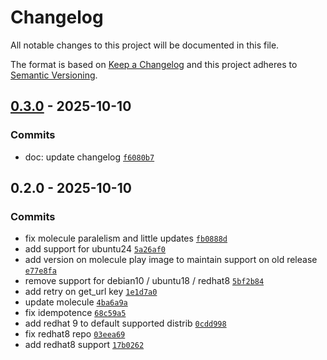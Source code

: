 # Changelog

All notable changes to this project will be documented in this file.

The format is based on [Keep a Changelog](https://keepachangelog.com/en/1.0.0/)
and this project adheres to [Semantic Versioning](https://semver.org/spec/v2.0.0.html).

## [0.3.0](https://gitlab.pleal.ovh/ansible-roles_base/ansible-apps_fluentbit/compare/0.2.0...0.3.0) - 2025-10-10

### Commits

- doc: update changelog [`f6080b7`](https://gitlab.pleal.ovh/ansible-roles_base/ansible-apps_fluentbit/commit/f6080b7362f30f7ba827b2ae537c26bf56f36b89)

## 0.2.0 - 2025-10-10

### Commits

- fix molecule paralelism and little updates [`fb0888d`](https://gitlab.pleal.ovh/ansible-roles_base/ansible-apps_fluentbit/commit/fb0888d2e8495973a24c23ed6fa59c3e4219367b)
- add support for ubuntu24 [`5a26af0`](https://gitlab.pleal.ovh/ansible-roles_base/ansible-apps_fluentbit/commit/5a26af0b429c709ab4c563be5bac34be94feab54)
- add version on molecule play image to maintain support on old release [`e77e8fa`](https://gitlab.pleal.ovh/ansible-roles_base/ansible-apps_fluentbit/commit/e77e8fa29425e594f97af542049c2f5471b85a01)
- remove support for debian10 / ubuntu18 / redhat8 [`5bf2b84`](https://gitlab.pleal.ovh/ansible-roles_base/ansible-apps_fluentbit/commit/5bf2b84ac1d48e1148a9360098f1b00f7fe94a8b)
- add retry on get_url key [`1e1d7a0`](https://gitlab.pleal.ovh/ansible-roles_base/ansible-apps_fluentbit/commit/1e1d7a09858728c99d95e9d0f33ea4d65e310afe)
- update molecule [`4ba6a9a`](https://gitlab.pleal.ovh/ansible-roles_base/ansible-apps_fluentbit/commit/4ba6a9aa4dbf2f316ead08e605770d029185dfc1)
- fix idempotence [`68c59a5`](https://gitlab.pleal.ovh/ansible-roles_base/ansible-apps_fluentbit/commit/68c59a5e78c784b25f34530605b810aa4a6fec87)
- add redhat 9 to default supported distrib [`0cdd998`](https://gitlab.pleal.ovh/ansible-roles_base/ansible-apps_fluentbit/commit/0cdd99887ad5986b58b0adebbdb312cbe8b73353)
- fix redhat8 repo [`03eea69`](https://gitlab.pleal.ovh/ansible-roles_base/ansible-apps_fluentbit/commit/03eea69f65f077b8c4077a89d5afe736b4231f89)
- add redhat8 support [`17b0262`](https://gitlab.pleal.ovh/ansible-roles_base/ansible-apps_fluentbit/commit/17b0262b39e3f0397fb095ba4b7c6ecf6d1d6037)
